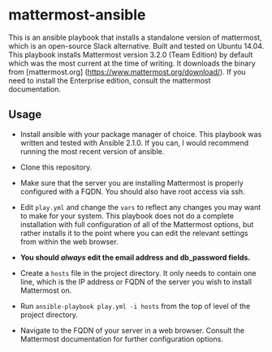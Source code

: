 # mattermost-ansible
This is an ansible playbook that installs a standalone version of mattermost, which is an open-source Slack alternative. Built and tested on Ubuntu 14.04. This playbook installs Mattermost version 3.2.0 (Team Edition) by default which was the most current at the time of writing. It downloads the binary from [mattermost.org] (https://www.mattermost.org/download/). If you need to install the Enterprise edition, consult the mattermost documentation. 
## Usage
* Install ansible with your package manager of choice. This playbook was written and tested with Ansible 2.1.0. If you can, I would recommend running the most recent version of ansible.  


* Clone this repository.

* Make sure that the server you are installing Mattermost is properly configured with a FQDN. You should also have root access via ssh.


* Edit `play.yml` and change the `vars` to reflect any changes you may want to make for your system. This playbook does not do a complete installation with full configuration of all of the Mattermost options, but rather installs it to the point where you can edit the relevant settings from within the web browser. 


* **You should *always* edit the email address and db_password fields.** 


* Create a `hosts` file in the project directory. It only needs to contain one line, which is the IP address or FQDN of the server you wish to install Mattermost on.

* Run `ansible-playbook play.yml -i hosts` from the top of level of the project directory.



* Navigate to the FQDN of your server in a web browser. Consult the Mattermost documentation for further configuration options. 
